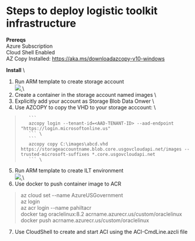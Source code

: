 # Steps to deploy logistic toolkit infrastructure

**Prereqs** \
    Azure Subscription \
    Cloud Shell Enabled \
    AZ Copy Installed: https://aka.ms/downloadazcopy-v10-windows

**Install** \
1. Run ARM template to create storage account \
    <a href="https://portal.azure.us/#create/Microsoft.Template/uri/https%3A%2F%2Fraw.githubusercontent.com%2Fpaulhakim%2FLogisticsToolkit%2Fmaster%2FCreateStorageForImage.json"  target="_blank">
    <img src="http://azuredeploy.net/AzureGov.png"/>
    </a> \
2. Create a container in the storage account named images \
3. Explicitly add your account as Storage Blob Data Onwer \
4. Use AZCOPY to copy the VHD to your storage acccount: \
>        ``` 
>        azcopy login --tenant-id=<AAD-TENANT-ID> --aad-endpoint "https://login.microsoftonline.us"
>        ``` \
>        ```
>        azcopy copy C:\images\abcd.vhd https://storageaccountname.blob.core.usgovcloudapi.net/images --trusted-microsoft-suffixes *.core.usgovcloudapi.net
>        ``` \
5. Run ARM template to create ILT environment \
    <a href="https://portal.azure.us/#create/Microsoft.Template/uri/https%3A%2F%2Fraw.githubusercontent.com%2Fpaulhakim%2FLogisticsToolkit%2Fmaster%2FAzuredeploy.json"  target="_blank">
    <img src="http://azuredeploy.net/AzureGov.png"/>
    </a> \
6. Use docker to push container image to ACR
> az cloud set --name AzureUSGovernment \
> az login \
> az acr login --name pahiltacr \
> docker tag oraclelinux:8.2 acrname.azurecr.us/custom/oraclelinux \
> docker push acrname.azurecr.us/custom/oraclelinux

7. Use CloudShell to create and start ACI using the ACI-CmdLine.azcli file



